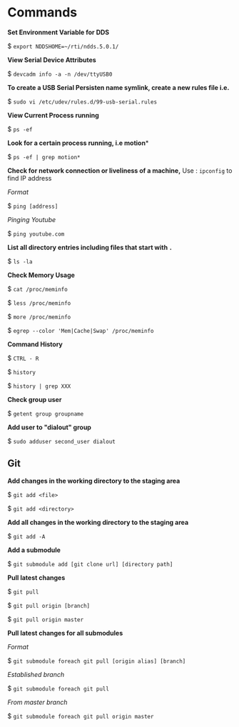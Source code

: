 # Commands

**Set Environment Variable for DDS**

$  `export NDDSHOME=~/rti/ndds.5.0.1/`

**View Serial Device Attributes**

$  `devcadm info -a -n /dev/ttyUSB0`

**To create a USB Serial Persisten name symlink, create a new rules file i.e.**

$  `sudo vi /etc/udev/rules.d/99-usb-serial.rules`

**View Current Process running**

$  `ps -ef`

**Look for a certain process running, i.e motion***

$  `ps -ef | grep motion*`

**Check for network connection or liveliness of a machine,** 
Use : `ipconfig` to find IP address

*Format*

$ `ping [address]`

*Pinging Youtube*

$ `ping youtube.com`

**List all directory entries including files that start with `.`**

$  `ls -la`

**Check Memory Usage**

$ `cat /proc/meminfo`

$ `less /proc/meminfo`

$ `more /proc/meminfo`

$ `egrep --color 'Mem|Cache|Swap' /proc/meminfo`

**Command History**

$ `CTRL - R`

$ `history`

$ `history | grep XXX`

**Check group user**

$ `getent group groupname`

**Add user to "dialout" group**

$ `sudo adduser second_user dialout`

## Git

**Add changes in the working directory to the staging area**

$  `git add <file>`

$  `git add <directory>`

**Add all changes in the working directory to the staging area**

$  `git add -A`

**Add a submodule**

$ `git submodule add [git clone url] [directory path]`

**Pull latest changes**

$ `git pull`

$ `git pull origin [branch]`

$ `git pull origin master`

**Pull latest changes for all submodules**

*Format*

$ `git submodule foreach git pull [origin alias] [branch]`

*Established branch*

$ `git submodule foreach git pull`

*From master branch*

$ `git submodule foreach git pull origin master`


